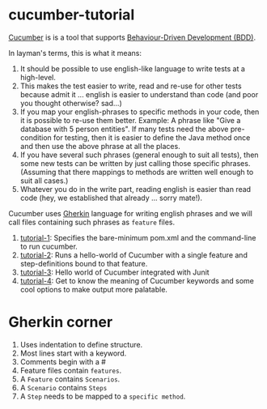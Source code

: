 # cucumber-tutorial

[Cucumber](https://github.com/cucumber/cucumber) is is a tool that supports [Behaviour-Driven Development (BDD)](https://en.wikipedia.org/wiki/Behavior-driven_development).

In layman's terms, this is what it means:

1. It should be possible to use english-like language to write tests at a high-level.
2. This makes the test easier to write, read and re-use for other tests because admit it ... english is easier to understand than code (and poor you thought otherwise? sad...)
3. If you map your english-phrases to specific methods in your code, then it is possible to re-use them better.
   Example: A phrase like "Give a database with 5 person entities".
   If many tests need the above pre-condition for testing, then it is easier to define the Java method once and then use the
   above phrase at all the places.
4. If you have several such phrases (general enough to suit all tests), then some new tests can be written by just calling those specific phrases. (Assuming that there mappings to methods are written well enough to suit all cases.)
5. Whatever you do in the write part, reading english is easier than read code (hey, we established that already ... sorry mate!).

Cucumber uses [Gherkin](https://github.com/cucumber/cucumber/wiki/Gherkin) language for writing english phrases and we will call files containing such phrases as `feature` files.

1. [tutorial-1](./tutorial-1): Specifies the bare-minimum pom.xml and the command-line to run cucumber.
2. [tutorial-2](./tutorial-2): Runs a hello-world of Cucumber with a single feature and step-definitions bound to that feature.
3. [tutorial-3](./tutorial-3): Hello world of Cucumber integrated with Junit
4. [tutorial-4](./tutorial-4): Get to know the meaning of Cucumber keywords and some cool options to make output more palatable.


# Gherkin corner

1. Uses indentation to define structure.
2. Most lines start with a keyword.
3. Comments begin with a #
4. Feature files contain `features`.
5. A `Feature` contains `Scenarios`.
6. A `Scenario` contains `Steps`
7. A `Step` needs to be mapped to a `specific method`.
